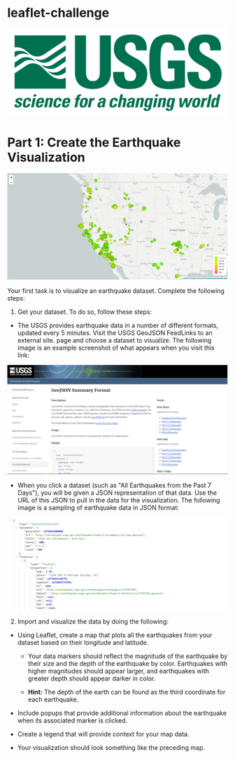 # leaflet-challenge

![](https://github.com/TraceyGeneau/leaflet-challenge/blob/main/Images/1-Logo.png)

# Part 1: Create the Earthquake Visualization

![](https://github.com/TraceyGeneau/leaflet-challenge/blob/main/Images/2-BasicMap.png)

Your first task is to visualize an earthquake dataset. Complete the following steps:

1.  Get your dataset. To do so, follow these steps:

* The USGS provides earthquake data in a number of different formats, updated every 5 minutes. Visit the USGS GeoJSON FeedLinks to an external site. page and choose a dataset to visualize. The following image is an example screenshot of what appears when you visit this link:

![](https://github.com/TraceyGeneau/leaflet-challenge/blob/main/Images/3-Data.png)

* When you click a dataset (such as "All Earthquakes from the Past 7 Days"), you will be given a JSON representation of that data. Use the URL of this JSON to pull in the data for the visualization. The following image is a sampling of earthquake data in JSON format:

![](https://github.com/TraceyGeneau/leaflet-challenge/blob/main/Images/4-JSON.png)

2.  Import and visualize the data by doing the following:

* Using Leaflet, create a map that plots all the earthquakes from your dataset based on their longitude and latitude.

    * Your data markers should reflect the magnitude of the earthquake by their size and the depth of the earthquake by color. Earthquakes with higher magnitudes should appear larger, and earthquakes with greater depth should appear darker in color.

    * **Hint:** The depth of the earth can be found as the third coordinate for each earthquake.

* Include popups that provide additional information about the earthquake when its associated marker is clicked.

* Create a legend that will provide context for your map data.

* Your visualization should look something like the preceding map.




